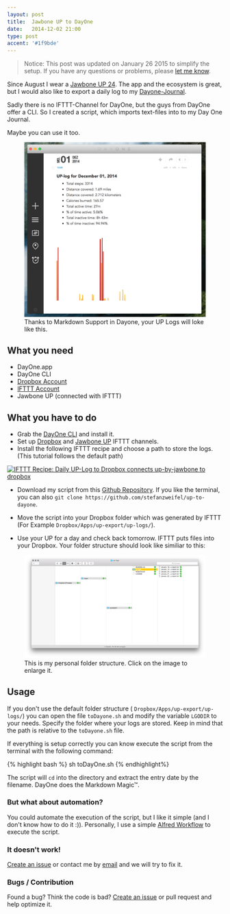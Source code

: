 ```yaml
---
layout: post
title:  Jawbone UP to DayOne
date:   2014-12-02 21:00
type: post
accent: '#1f9bde'
---
```


> Notice: This post was updated on January 26 2015 to simplify the setup. If you have any questions or problems, please [let me know](#it-doesnt-work).

Since August I wear a [Jawbone UP 24](https://jawbone.com/up). The app and the  ecosystem is great, but I would also like to export a daily log to my [Dayone-Journal](http://dayoneapp.com).

Sadly there is no IFTTT-Channel for DayOne, but the guys from DayOne offer a CLI. So I created a script, which imports text-files into to my Day One Journal.

Maybe you can use it too.

<figure>
    <img src="/img/posts/jawbone-up-to-dayone/dayone-view.png" alt="Dayone.app View of generated entry">
    <figcaption>Thanks to Markdown Support in Dayone, your UP Logs will loke like this.</figcaption>
</figure>

## What you need

- DayOne.app
- DayOne CLI
- [Dropbox Account](http://dropbox.com)
- [IFTTT Account](http://ifttt.com)
- Jawbone UP (connected with IFTTT)

## What you have to do

- Grab the [DayOne CLI](http://dayoneapp.com/downloads/dayone-cli.pkg) and install it.
- Set up [Dropbox](https://ifttt.com/dropbox) and [Jawbone UP](https://ifttt.com/jawbone_up) IFTTT channels.
- Install the following IFTTT recipe and choose a path to store the logs. (This tutorial follows the default path)

<a href="https://ifttt.com/view_embed_recipe/224961-daily-up-log-to-dropbox" target = "_blank" class="embed_recipe embed_recipe-l_23" id= "embed_recipe-224961"><img src= 'https://ifttt.com/recipe_embed_img/224961' alt="IFTTT Recipe: Daily UP-Log to Dropbox connects up-by-jawbone to dropbox" width="370px" style="max-width:100%"/></a><script async type="text/javascript" src= "//ifttt.com/assets/embed_recipe.js"></script>

- Download my script from this [Github Repository](https://github.com/stefanzweifel/up-to-dayone/releases/tag/v.1.0.0). If you like the terminal, you can also `git clone https://github.com/stefanzweifel/up-to-dayone`.
- Move the script into your Dropbox folder which was generated by IFTTT (For Example `Dropbox/Apps/up-export/up-logs/`).

- Use your UP for a day and check back tomorrow. IFTTT puts files into your Dropbox. Your folder structure should look like similiar to this:

<figure>
    <a href="/img/posts/jawbone-up-to-dayone/example-structure.png" target="blank">
        <img src="/img/posts/jawbone-up-to-dayone/example-structure.png" alt="My directory structure">  
    </a>
    <figcaption>This is my personal folder structure. Click on the image to enlarge it.</figcaption>
</figure>

## Usage

If you don't use the default folder structure ( `Dropbox/Apps/up-export/up-logs/`) you can open the file `toDayone.sh` and modify the variable `LGODIR` to your needs. Specify the folder where your logs are stored. Keep in mind that the path is relative to the `toDayone.sh` file.

If everything is setup correctly you can know execute the script from the terminal with the following command:

{% highlight bash %}
sh toDayOne.sh
{% endhighlight%}

The script will `cd` into the directory and extract the entry date by the filename. DayOne does the Markdown Magic&trade;.

### But what about automation?

You could automate the execution of the script, but I like it simple (and I don't know how to do it :)).
Personally, I use a simple [Alfred Workflow](https://github.com/stefanzweifel/up-to-dayone/releases/download/v.1.0.0/up-to-dayone.alfredworkflow) to execute the script.

### It doesn't work!

[Create an issue](//github.com/stefanzweifel/up-to-dayone/issues/new) or contact me by [email](mailto:hello@stefanzweifel.io) and we will try to fix it.

### Bugs / Contribution

Found a bug? Think the code is bad? [Create an issue](//github.com/stefanzweifel/up-to-dayone/issues/new) or pull request and help optimize it.
